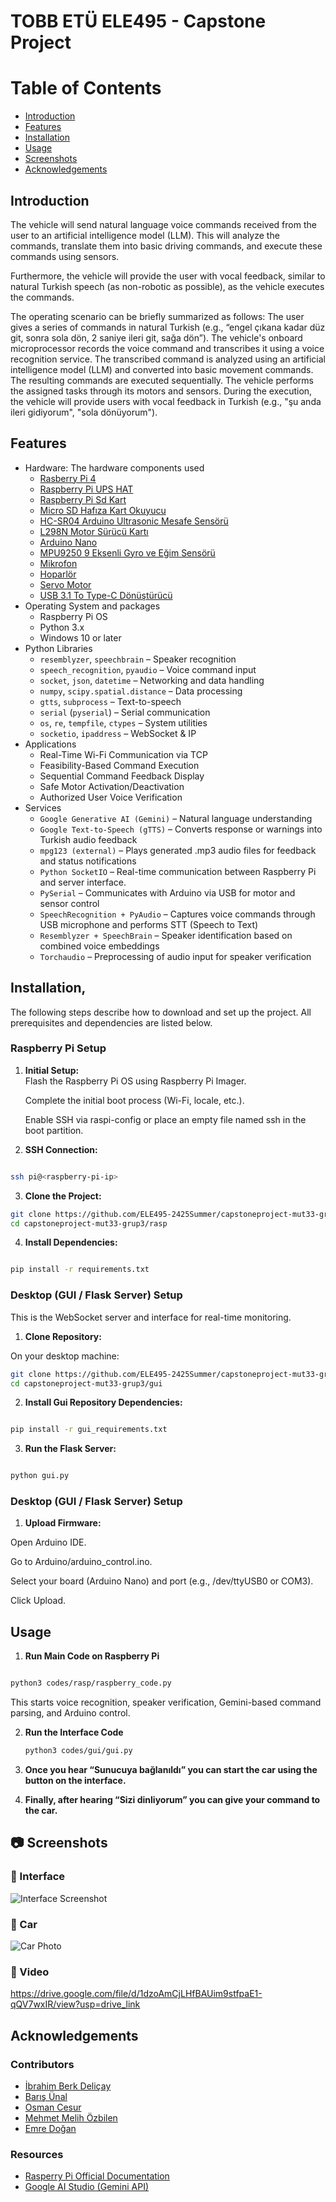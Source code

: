 # TOBB ETÜ ELE495 - Capstone Project

# Table of Contents
- [Introduction](#introduction)
- [Features](#features)
- [Installation](#installation)
- [Usage](#usage)
- [Screenshots](#screenshots)
- [Acknowledgements](#acknowledgements)

## Introduction

The vehicle will send natural language voice commands received from the user to an artificial intelligence model (LLM). This will analyze the commands, translate them into basic driving commands, and execute these commands using sensors.

Furthermore, the vehicle will provide the user with vocal feedback, similar to natural Turkish speech (as non-robotic as possible), as the vehicle executes the commands.

The operating scenario can be briefly summarized as follows: The user gives a series of commands in natural Turkish (e.g., “engel çıkana kadar düz git, sonra sola dön, 2 saniye ileri git, sağa dön”). The vehicle's onboard microprocessor records the voice command and transcribes it using a voice recognition service. The transcribed command is analyzed using an artificial intelligence model (LLM) and converted into basic movement commands. The resulting commands are executed sequentially. The vehicle performs the assigned tasks through its motors and sensors. During the execution, the vehicle will provide users with vocal feedback in Turkish (e.g., "şu anda ileri gidiyorum", "sola dönüyorum").


## Features
- Hardware: The hardware components used 
  - [Rasberry Pi 4](https://www.robocombo.com/raspberry-pi-4-8gb-yeni-versiyon)
  - [Raspberry Pi UPS HAT](https://market.samm.com/tr-usd/raspberry-pi-ups-hat)
  - [Raspberry Pi  Sd Kart](https://market.samm.com/raspberry-pi-64gb-a2-class-hafiza-karti)
  - [Micro SD Hafıza Kart Okuyucu](https://www.hepsiburada.com/veggieg-usb-2-0-sd-ve-micro-sd-hafiza-kart-okuyucu-siyah-p-HBCV000075WAZD)
  - [HC-SR04 Arduino Ultrasonic Mesafe Sensörü](https://robolinkmarket.com/hc-sr04-arduino-ultrasonic-mesafe-sensoru?srsltid=AfmBOooZNz0LNqoCOcTf4P2N2B-U-qGTtOwfh3LrpjtQ432j951cvKpiRXQ&gStoreCode=robolinkG1)
  - [L298N Motor Sürücü Kartı](https://robolinkmarket.com/l298n-motor-surucu-karti?srsltid=AfmBOoprUP9nhtKZ9o601lqJdaMOPEYprGBfUbroT7UoArpduLZ_hXtT6Pk&gStoreCode=robolinkG1)
  - [Arduino Nano](https://www.robotistan.com/arduino-nano?language=tr&h=1617316c)
  - [MPU9250 9 Eksenli Gyro ve Eğim Sensörü](https://www.robocombo.com/mpu-9250-9-eksen-jiroskop-ivmeolcer-manyetometre-sensor-modulu?srsltid=AfmBOorEJfvat3dhbArzxP1OZkIcCixFGoXX8n1p_biLCCXOeLeWURcTlkw)
  - [Mikrofon](https://www.hepsiburada.com/daytona-k9-c2-wireless-3in1-kablosuz-mikrofon-type-c-lightning-3-5mm-jak-ciftli-yaka-mikrofonu-p-HBCV00004625CL?magaza=Alcamseni)
  - [Hoparlör](https://www.hepsiburada.com/grundig-solo-bluetooth-hoparlor-siyah-p-HBCV000051RRB7)
  - [Servo Motor](https://www.robocombo.com/SG90-RC-Servo-Motor,PR-141.html?srsltid=AfmBOoriSRx2NBEiuyk6wXhx8eV2KMV2gDN1X_tiDEVRmnpVYjCCJ1HwYyU)
  - [USB 3.1 To Type-C Dönüştürücü](https://www.hepsiburada.com/baseus-usb-3-1-to-type-c-donusturucu-adaptor-mini-otg-baseus-ingenuity-series-zjjq000101-p-HBCV00001TCC3G?magaza=IVOOMI)
- Operating System and packages
  - Raspberry Pi OS
  - Python 3.x
  - Windows 10 or later
- Python Libraries
  - `resemblyzer`, `speechbrain` – Speaker recognition
  - `speech_recognition`, `pyaudio` – Voice command input
  - `socket`, `json`, `datetime` – Networking and data handling
  - `numpy`, `scipy.spatial.distance` – Data processing
  - `gtts`, `subprocess` – Text-to-speech
  - `serial` (`pyserial`) – Serial communication
  - `os`, `re`, `tempfile`, `ctypes` – System utilities
  - `socketio`, `ipaddress` – WebSocket & IP
- Applications
  - Real-Time Wi-Fi Communication via TCP
  - Feasibility-Based Command Execution
  - Sequential Command Feedback Display
  - Safe Motor Activation/Deactivation
  - Authorized User Voice Verification
- Services
  - `Google Generative AI (Gemini)` – Natural language understanding
  - `Google Text-to-Speech (gTTS)` – Converts response or warnings into Turkish audio feedback
  - `mpg123 (external)` – Plays generated .mp3 audio files for feedback and status notifications
  - `Python SocketIO` – Real-time communication between Raspberry Pi and server interface.
  - `PySerial` – Communicates with Arduino via USB for motor and sensor control
  - `SpeechRecognition + PyAudio` – Captures voice commands through USB microphone and performs STT (Speech to Text)
  - `Resemblyzer + SpeechBrain` – Speaker identification based on combined voice embeddings
  - `Torchaudio` – Preprocessing of audio input for speaker verification

## Installation,

The following steps describe how to download and set up the project. All prerequisites and dependencies are listed below.

### Raspberry Pi Setup

1. **Initial Setup:**  
   Flash the Raspberry Pi OS using Raspberry Pi Imager.

   Complete the initial boot process (Wi-Fi, locale, etc.).
 
   Enable SSH via raspi-config or place an empty file named ssh in the boot partition.

2. **SSH Connection:**  

```bash

ssh pi@<raspberry-pi-ip>

```

3. **Clone the Project:**

```bash
git clone https://github.com/ELE495-2425Summer/capstoneproject-mut33-grup3.git 
cd capstoneproject-mut33-grup3/rasp
```
4. **Install Dependencies:**

```bash

pip install -r requirements.txt

```

### Desktop (GUI / Flask Server) Setup

This is the WebSocket server and interface for real-time monitoring.

1. **Clone Repository:**

On your desktop machine: 

```bash
git clone https://github.com/ELE495-2425Summer/capstoneproject-mut33-grup3.git 
cd capstoneproject-mut33-grup3/gui
```

2. **Install Gui Repository Dependencies:**

```bash

pip install -r gui_requirements.txt

```

3. **Run the Flask Server:**

```bash

python gui.py

```
### Desktop (GUI / Flask Server) Setup

1. **Upload Firmware:**

Open Arduino IDE.

Go to Arduino/arduino_control.ino.

Select your board (Arduino Nano) and port (e.g., /dev/ttyUSB0 or COM3).

Click Upload.


## Usage

1. **Run Main Code on Raspberry Pi**  
```bash

python3 codes/rasp/raspberry_code.py

```

This starts voice recognition, speaker verification, Gemini-based command parsing, and Arduino control.

2. **Run the Interface Code**  
   ```bash
   python3 codes/gui/gui.py
   
3. **Once you hear “Sunucuya bağlanıldı” you can start the car using the button on the interface.**
   
4. **Finally, after hearing “Sizi dinliyorum” you can give your command to the car.**


## 📷 Screenshots

### 🔹 Interface

![Interface Screenshot](Arayüz.png)

### 🔹 Car

![Car Photo](araba.jpg)

### 🔹 Video
https://drive.google.com/file/d/1dzoAmCjLHfBAUim9stfpaE1-qQV7wxIR/view?usp=drive_link

## Acknowledgements

### Contributors
- [İbrahim Berk Deliçay](https://github.com/Ibrahimberko)
- [Barış Ünal](https://github.com/BarisUnalELE)
- [Osman Cesur](https://github.com/Osman-Cesur)
- [Mehmet Melih Özbilen](https://github.com/Mehmet-Melih-Ozbilen)
- [Emre Doğan](https://github.com/EmreDogan33)

### Resources
- [Rasperry Pi Official Documentation](https://www.raspberrypi.com/documentation)
- [Google AI Studio (Gemini API)](https://aistudio.google.com/prompts/new_chat)
